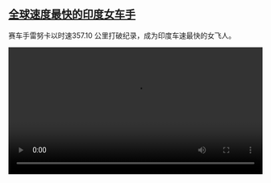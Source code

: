 <!--1701353823000-->
[全球速度最快的印度女车手](https://www.dw.com/zh/%E5%85%A8%E7%90%83%E9%80%9F%E5%BA%A6%E6%9C%80%E5%BF%AB%E7%9A%84%E5%8D%B0%E5%BA%A6%E5%A5%B3%E8%BD%A6%E6%89%8B%20/a-67528100)
------

<p>赛车手雷努卡以时速357.10 公里打破纪录，成为印度车速最快的女飞人。</small></p><video src="https://tvdownloaddw-a.akamaihd.net/dwtv_video/flv/vdt_zh/2023/bchi231122_001_fastwomanneu_01r_AVC_1280x720.mp4" controls style="width:100%"></video>
